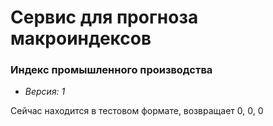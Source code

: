 # Сервис для прогноза макроиндексов


### Индекс промышленного производства
- _Версия: 1_

Сейчас находится в тестовом формате, возвращает 0, 0, 0

